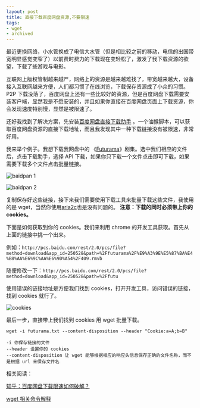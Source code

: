 ```yaml
---
layout: post
title: 直接下载百度网盘资源,不要限速
tags:
- wget
- archived
---
```


最近更换网络，小水管换成了电信大水管（但是相比较之前的移动，电信的出国带宽明显感觉变窄了）以前费时费力的下载现在变轻松了，激发了我下载资源的欲望，下载了些游戏与电影。

互联网上版权管制越来越严，网络上的资源是越来越难找了，带宽越来越大，设备接入互联网越来方便，人们都习惯了在线浏览，下载保存资源成了小众的习惯。P2P 下载没落了，百度网盘上还有一些比较好的资源，但是百度网盘下载需要安装客户端，显然我是不愿安装的，并且如果你直接在百度网盘页面上下载资源，你会发现速度特别慢，显然是被限速了。

还好我找到了解决方案，先安装[百度网盘直接下载助手](https://greasyfork.org/zh-CN/scripts/23635-%E7%99%BE%E5%BA%A6%E7%BD%91%E7%9B%98%E7%9B%B4%E6%8E%A5%E4%B8%8B%E8%BD%BD%E5%8A%A9%E6%89%8B) 。一个油猴脚本，可以获取百度网盘资源的直接下载地址，而且我发现其中一种下载链接没有被限速，非常好用。

我来举个例子。我想下载我网盘中的 《[Futurama](https://movie.douban.com/subject_search?search_text=Futurama)》剧集。选中我们相应的文件后，点击下载助手，选择 API 下载，如果你只下载一个文件点击即可下载，如果需要下载多个文件点击批量链接。

![baidpan 1](https://f.skip2.top/i/bc1a8160b181aa76cb9a25743c913fa4fb57d7b60e667e005d772fed63bd2e24.jpg)

![baidpan 2](https://f.skip2.top/i/7fed0d4202aa0c53e4a3f1ffbede2f61e510d2c608e6c083b2e6e2e2e3b4c9b9.jpg)

复制保存好这些链接，接下来我们需要使用下载工具来批量下载这些文件，我使用的是 wget，当然你使用[aria2c](https://aria2.github.io/manual/en/html/index.html)也是没有问题的。 __注意：下载的同时必须带上你的 cookies。__

下面是如何获取到你的 cookies。我们来利用 chrome 的开发工具获取。首先从上面的链接中挑一个出来。

例如：`http://pcs.baidu.com/rest/2.0/pcs/file?method=download&app_id=250528&path=%2Ffuturama%2F%E9%A3%9E%E5%87%BA%E4%B8%AA%E6%9C%AA%E6%9D%A54%2F409.rmvb`

随便修改一下：`http://pcs.baidu.com/rest/2.0/pcs/file?method=download&app_id=250528&path=%2Ffutu`

使用错误的链接地址是方便我们找到 cookies，打开开发工具，访问错误的链接，找到 cookies 就行了。

![cookies](https://f.skip2.top/i/9750bf6dbe3e335328d2ef9a743ea27dbea4a350051b26b8a898e244d0d1e816.jpg)

最后一步，直接带上我们找到 cookies 用 wget 批量下载。

	wget -i futurama.txt --content-disposition --header "Cookie:a=A;b=B"
	
	-i 你保存链接的文件
	--header 设置你的 cookies
	--content-disposition 让 wget 能够根据相应的响应头信息保存正确的文件名称，而不是根据 url 来保存文件名
	

相关阅读：

[知乎：百度网盘下载限速如何破解？](https://www.zhihu.com/question/28333225)

[wget 相关命令解释](https://www.gnu.org/software/wget/manual/html_node/HTTP-Options.html)


